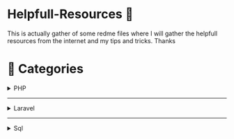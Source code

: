 # Helpfull-Resources :gift_heart:
This is actually gather of some redme files where I will gather the helpfull resources from the internet and my tips and tricks. Thanks

# :arrow_down_small: Categories
<details>
<summary>PHP</summary>

</details>
<hr />

<details>
<summary>Laravel</summary>

</details>
<hr />

<details>
<summary>Sql</summary>
<ol>
  <li>
      Sql Injection
      <ul>
        <li>
          https://developer.okta.com/blog/2020/06/15/sql-injection-in-php
        </li>
      </ul>
  </li>
</ol>
</details>
